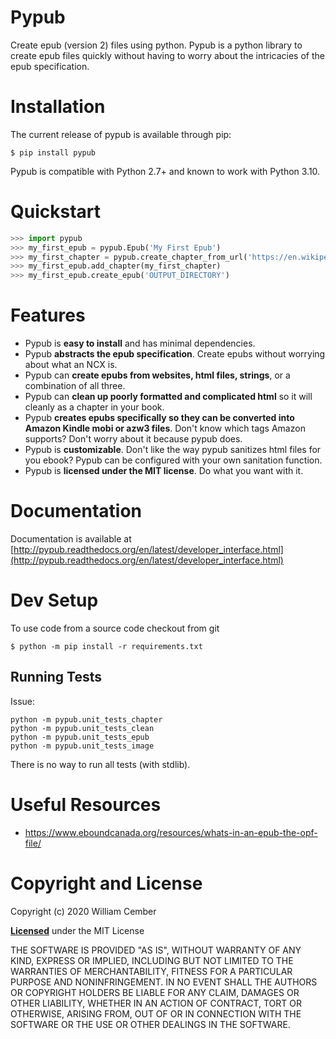 # Pypub #

Create epub (version 2) files using python. Pypub is a python library to create epub files quickly without having to worry about the intricacies of the epub specification.

# Installation #
The current release of pypub is available through pip:

    $ pip install pypub

Pypub is compatible with Python 2.7+ and known to work with Python 3.10.

# Quickstart #

```python
>>> import pypub
>>> my_first_epub = pypub.Epub('My First Epub')
>>> my_first_chapter = pypub.create_chapter_from_url('https://en.wikipedia.org/wiki/EPUB')
>>> my_first_epub.add_chapter(my_first_chapter)
>>> my_first_epub.create_epub('OUTPUT_DIRECTORY')
```

# Features #
* Pypub is **easy to install** and has minimal dependencies.
* Pypub **abstracts the epub specification**. Create epubs without worrying about what an NCX is.
* Pypub can **create epubs from websites, html files, strings**, or a combination of all three.
* Pypub can **clean up poorly formatted and complicated html** so it will cleanly as a chapter in your book.
* Pypub **creates epubs specifically so they can be converted into Amazon Kindle mobi or azw3 files**. Don't know which tags Amazon supports? Don't worry about it because pypub does. 
* Pypub is **customizable**. Don't like the way pypub sanitizes html files for you ebook? Pypub can be configured with your own sanitation function.
* Pypub is **licensed under the MIT license**. Do what you want with it.

# Documentation #

Documentation is available at [http://pypub.readthedocs.org/en/latest/developer_interface.html](http://pypub.readthedocs.org/en/latest/developer_interface.html)

# Dev Setup #

To use code from a source code checkout from git

    $ python -m pip install -r requirements.txt

## Running Tests ##

Issue:

    python -m pypub.unit_tests_chapter
    python -m pypub.unit_tests_clean
    python -m pypub.unit_tests_epub
    python -m pypub.unit_tests_image

There is no way to run all tests (with stdlib).


# Useful Resources #

  * https://www.eboundcanada.org/resources/whats-in-an-epub-the-opf-file/

# Copyright and License #

Copyright (c) 2020 William Cember

[**Licensed**](https://github.com/wcember/pypub/blob/master/LICENSE) under the MIT License

THE SOFTWARE IS PROVIDED "AS IS", WITHOUT WARRANTY OF ANY KIND, EXPRESS OR IMPLIED, INCLUDING BUT NOT LIMITED TO THE WARRANTIES OF MERCHANTABILITY, FITNESS FOR A PARTICULAR PURPOSE AND NONINFRINGEMENT. IN NO EVENT SHALL THE AUTHORS OR COPYRIGHT HOLDERS BE LIABLE FOR ANY CLAIM, DAMAGES OR OTHER LIABILITY, WHETHER IN AN ACTION OF CONTRACT, TORT OR OTHERWISE, ARISING FROM, OUT OF OR IN CONNECTION WITH THE SOFTWARE OR THE USE OR OTHER DEALINGS IN THE SOFTWARE.
